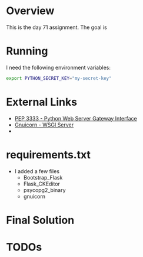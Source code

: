 # Overview

This is the day 71 assignment.  The goal is

# Running

I need the following environment variables:

```bash
export PYTHON_SECRET_KEY="my-secret-key"
```


# External Links

- [PEP 3333 - Python Web Server Gateway Interface](https://peps.python.org/pep-3333/)
- [Gnuicorn - WSGI Server](https://docs.gunicorn.org/en/stable/)
- 

# requirements.txt

- I added a few files
    - Bootstrap_Flask
    - Flask_CKEditor
    - psycopg2_binary
    - gnuicorn

# Final Solution

# TODOs

